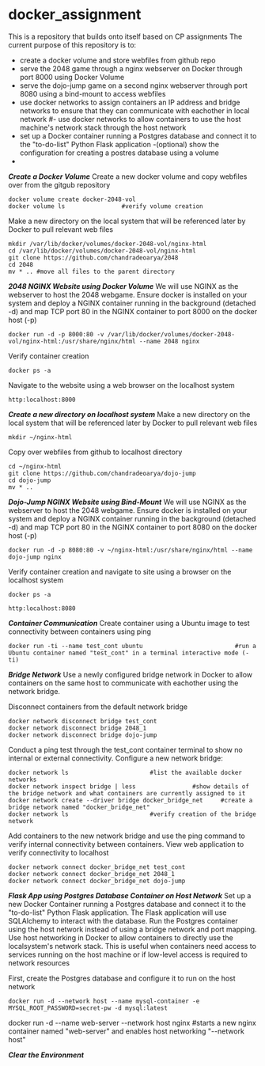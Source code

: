 # docker_assignment
This is a repository that builds onto itself based on CP assignments
The current purpose of this repository is to:
- create a docker volume and store webfiles from github repo
- serve the 2048 game through a nginx webserver on Docker through port 8000 using Docker Volume
- serve the dojo-jump game on a second nginx webserver through port 8080 using a bind-mount to access webfiles
- use docker networks to assign containers an IP address and bridge networks to ensure that they  can communicate with eachother in local network
#- use docker networks to allow containers to use the host machine's network stack through the host network
- set up a Docker container running a Postgres database and connect it to the "to-do-list" Python Flask application
	-(optional) show the configuration for creating a postres database using a volume
- 


***Create a Docker Volume***
Create a new docker volume and copy webfiles over from the gitgub repository
```
docker volume create docker-2048-vol
docker volume ls 				#verify volume creation
```
Make a new directory on the local system that will be referenced later by Docker to pull relevant web files 
```
mkdir /var/lib/docker/volumes/docker-2048-vol/nginx-html
cd /var/lib/docker/volumes/docker-2048-vol/nginx-html
git clone https://github.com/chandradeoarya/2048
cd 2048
mv * .. #move all files to the parent directory
```

***2048 NGINX Website using Docker Volume***
We will use NGINX as the webserver to host the 2048 webgame. Ensure docker is installed on your system and deploy a NGINX container running in the background (detached -d) and map TCP port 80 in the NGINX container to port 8000 on the docker host (-p)
```
docker run -d -p 8000:80 -v /var/lib/docker/volumes/docker-2048-vol/nginx-html:/usr/share/nginx/html --name 2048 nginx
```
Verify container creation
```
docker ps -a
```
Navigate to the website using a web browser on the localhost system
```
http:localhost:8000
```

***Create a new directory on localhost system***
Make a new directory on the local system that will be referenced later by Docker to pull relevant web files 
```
mkdir ~/nginx-html
```
Copy over webfiles from github to localhost directory
```
cd ~/nginx-html
git clone https://github.com/chandradeoarya/dojo-jump
cd dojo-jump
mv * ..
```

***Dojo-Jump NGINX Website using Bind-Mount***
We will use NGINX as the webserver to host the 2048 webgame. Ensure docker is installed on your system and deploy a NGINX container running in the background (detached -d) and map TCP port 80 in the NGINX container to port 8080 on the docker host (-p)
```
docker run -d -p 8080:80 -v ~/nginx-html:/usr/share/nginx/html --name dojo-jump nginx
```
Verify container creation and navigate to site using a browser on the localhost system
```
docker ps -a
```
```
http:localhost:8080
```

***Container Communication***
Create container using a Ubuntu image to test connectivity between containers using ping
```
docker run -ti --name test_cont ubuntu                          #run a Ubuntu container named "test_cont" in a terminal interactive mode (-ti)
```
***Bridge Network***
Use a newly configured bridge network in Docker to allow containers on the same host to communicate with eachother using the network bridge.

Disconnect containers from the default network bridge
```
docker network disconnect bridge test_cont
docker network disconnect bridge 2048_1
docker network disconnect bridge dojo-jump
```
Conduct a ping test through the test_cont container terminal to show no internal or external connectivity. Configure a new network bridge:
```
docker network ls 						#list the available docker networks
docker network inspect bridge | less				#show details of the bridge network and what containers are currently assigned to it
docker network create --driver bridge docker_bridge_net 	#create a bridge network named "docker_bridge_net"
docker network ls						#verify creation of the bridge network
```
Add containers to the new network bridge and use the ping command to verify internal connectivity between containers. View web application to verify connectivity to localhost
```
docker network connect docker_bridge_net test_cont
docker network connect docker_bridge_net 2048_1 
docker network connect docker_bridge_net dojo-jump
```

***Flask App using Postgres Database Container on Host Network***
Set up a new Docker Container running a Postgres database and connect it to the "to-do-list" Python Flask application. The Flask application will use SQLAlchemy to interact with the database. Run the Postgres container using the host network instead of using a bridge network and port mapping. Use host networking in Docker to allow containers to directly use the localsystem's network stack. This is useful when containers need access to services running on the host machine or if low-level access is required to network resources

First, create the Postgres database and configure it to run on the host network
```
docker run -d --network host --name mysql-container -e MYSQL_ROOT_PASSWORD=secret-pw -d mysql:latest
```








docker run -d --name web-server --network host nginx 		#starts a new nginx container named "web-server" and enables host networking "--network host"


 

***Clear the Environment***
